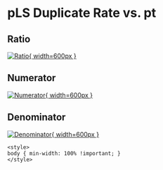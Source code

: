 # pLS Duplicate Rate vs. pt

## Ratio

[![Ratio](../mtv/var/pLS_duplrate_pt.png){ width=600px }](../mtv/var/pLS_duplrate_pt.pdf)

## Numerator

[![Numerator](../mtv/num/pLS_duplrate_pt_num.png){ width=600px }](../mtv/num/pLS_duplrate_pt_num.pdf)

## Denominator

[![Denominator](../mtv/den/pLS_duplrate_pt_den.png){ width=600px }](../mtv/den/pLS_duplrate_pt_den.pdf)


``` {=html}
<style>
body { min-width: 100% !important; }
</style>
```
